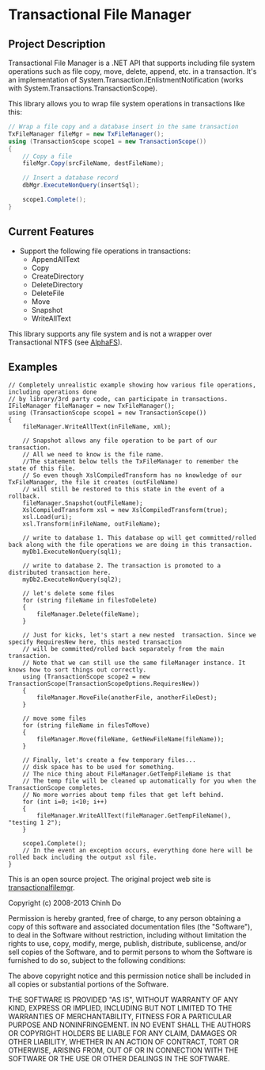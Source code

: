 # Transactional File Manager #

## Project Description ##

Transactional File Manager is a .NET API that supports including file system operations such as file copy, move, delete, append, etc. in a transaction. It's an implementation of System.Transaction.IEnlistmentNotification (works with System.Transactions.TransactionScope).

This library allows you to wrap file system operations in transactions like this: 

```csharp
// Wrap a file copy and a database insert in the same transaction
TxFileManager fileMgr = new TxFileManager();
using (TransactionScope scope1 = new TransactionScope())
{
	// Copy a file
	fileMgr.Copy(srcFileName, destFileName);

	// Insert a database record
	dbMgr.ExecuteNonQuery(insertSql);

	scope1.Complete();
}
```


## Current Features ##

- Support the following file operations in transactions:
	- AppendAllText
	- Copy
	- CreateDirectory
	- DeleteDirectory
	- DeleteFile
	- Move
	- Snapshot
	- WriteAllText

This library supports any file system and is not a wrapper over Transactional NTFS (see [AlphaFS](http://alphafs.codeplex.com/)).

## Examples ##

	// Completely unrealistic example showing how various file operations, including operations done 
	// by library/3rd party code, can participate in transactions.
	IFileManager fileManager = new TxFileManager();
	using (TransactionScope scope1 = new TransactionScope())
	{
	    fileManager.WriteAllText(inFileName, xml);
	
	    // Snapshot allows any file operation to be part of our transaction.
	    // All we need to know is the file name.
	    //The statement below tells the TxFileManager to remember the state of this file.
	    // So even though XslCompiledTransform has no knowledge of our TxFileManager, the file it creates (outFileName)
	    // will still be restored to this state in the event of a rollback.
	    fileManager.Snapshot(outFileName);
	    XslCompiledTransform xsl = new XslCompiledTransform(true);
	    xsl.Load(uri);
	    xsl.Transform(inFileName, outFileName);
	
	    // write to database 1. This database op will get committed/rolled back along with the file operations we are doing in this transaction.
	    myDb1.ExecuteNonQuery(sql1);
	
	    // write to database 2. The transaction is promoted to a distributed transaction here.
	    myDb2.ExecuteNonQuery(sql2);
	
	    // let's delete some files
	    for (string fileName in filesToDelete)
	    {
	        fileManager.Delete(fileName);
	    }
	
	    // Just for kicks, let's start a new nested  transaction. Since we specify RequiresNew here, this nested transaction
	    // will be committed/rolled back separately from the main transaction.
	    // Note that we can still use the same fileManager instance. It knows how to sort things out correctly.
	    using (TransactionScope scope2 = new TransactionScope(TransactionScopeOptions.RequiresNew))
	    {
	        fileManager.MoveFile(anotherFile, anotherFileDest);
	    }
	
	    // move some files
	    for (string fileName in filesToMove)
	    {
	        fileManager.Move(fileName, GetNewFileName(fileName));
	    }
	
	    // Finally, let's create a few temporary files...
	    // disk space has to be used for something.
	    // The nice thing about FileManager.GetTempFileName is that
	    // The temp file will be cleaned up automatically for you when the TransactionScope completes.
	    // No more worries about temp files that get left behind.
	    for (int i=0; i<10; i++)
	    {
	        fileManager.WriteAllText(fileManager.GetTempFileName(), "testing 1 2");
	    }
	
	    scope1.Complete();
	    // In the event an exception occurs, everything done here will be rolled back including the output xsl file.
	}


This is an open source project. The original project web site is [transactionalfilemgr](https://transactionalfilemgr.codeplex.com).

Copyright (c) 2008-2013 Chinh Do

Permission is hereby granted, free of charge, to any person
obtaining a copy of this software and associated documentation
files (the "Software"), to deal in the Software without
restriction, including without limitation the rights to use,
copy, modify, merge, publish, distribute, sublicense, and/or sell
copies of the Software, and to permit persons to whom the
Software is furnished to do so, subject to the following
conditions:

The above copyright notice and this permission notice shall be
included in all copies or substantial portions of the Software.

THE SOFTWARE IS PROVIDED "AS IS", WITHOUT WARRANTY OF ANY KIND,
EXPRESS OR IMPLIED, INCLUDING BUT NOT LIMITED TO THE WARRANTIES
OF MERCHANTABILITY, FITNESS FOR A PARTICULAR PURPOSE AND
NONINFRINGEMENT. IN NO EVENT SHALL THE AUTHORS OR COPYRIGHT
HOLDERS BE LIABLE FOR ANY CLAIM, DAMAGES OR OTHER LIABILITY,
WHETHER IN AN ACTION OF CONTRACT, TORT OR OTHERWISE, ARISING
FROM, OUT OF OR IN CONNECTION WITH THE SOFTWARE OR THE USE OR
OTHER DEALINGS IN THE SOFTWARE.
